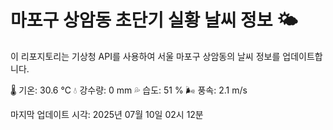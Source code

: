 
# 마포구 상암동 초단기 실황 날씨 정보 🌤️

이 리포지토리는 기상청 API를 사용하여 서울 마포구 상암동의 날씨 정보를 업데이트합니다. 

🌡️ 기온: 30.6 ℃
💧 강수량: 0 mm
💦 습도: 51 %
🌬️ 풍속: 2.1 m/s

마지막 업데이트 시각: 2025년 07월 10일 02시 12분    
